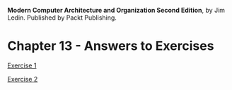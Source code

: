 __Modern Computer Architecture and Organization Second Edition__, by Jim Ledin. Published by Packt Publishing.
# Chapter 13 - Answers to Exercises

[Exercise 1](Ex__1_weather_sys_diagram.md)

[Exercise 2](Ex__2_weather_sys_processor.md)
